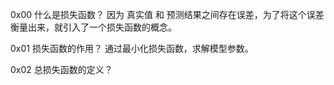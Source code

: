 0x00 什么是损失函数？
     因为 真实值 和 预测结果之间存在误差，为了将这个误差衡量出来，就引入了一个损失函数的概念。

0x01 损失函数的作用？
     通过最小化损失函数，求解模型参数。

0x02 总损失函数的定义？
     
     

